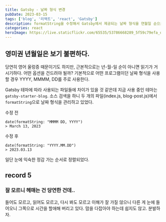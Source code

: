 ```yaml
---
title: Gatsby - 날짜 형식 변경
pubDate: 2023-03-15
tags: ['blog', '리액트', 'react', 'Gatsby']
description: formatString을 수정해서 Gatsby에서 제공되는 날짜 형식을 연월일 순으로 변경
categories: react
heroImage: https://live.staticflickr.com/65535/53786668289_5f59c79efa_o.png
---
```


## 영미권 년월일은 보기 불편하다.

당연히 영어 울렁증 때문이기도 하지만, 근본적으로는 년-월-일 순이 아니면 읽기가 거시기하다. 어떤 옵션을 건드려야 될까? 기본적으로 어떤 프로그램이던 날짜 형식을 사용할 경우 YYYY, MMMM, DD를 주로 사용한다.

Gatsby 테마에 따라 사용되는 파일들에 차이가 있을 것 같은데 지금 사용 중인 테마는 `gatsby-starter-blog`. 소스 검색을 하니 두 개의 파일(index.js, blog-post.js)에서 `formatString`으로 날짜 형식을 관리하고 있었다.

수정 전

```
date(formatString: "MMMM DD, YYYY")
> March 13, 2023
```

수정 후

```
date(formatString: "YYYY.MM.DD")
> 2023.03.13
```

일단 눈에 익숙한 정감 가는 순서로 정렬되었다.

## record 5

### 잘 모르니 헤매는 건 당연한 건데..

들어도 모르고, 읽어도 모르고, 다시 봐도 모르고 이해가 잘 가질 않으니 다른 게 눈에 들어오니 그쪽으로 시간을 할애해 버리고 있다.
맘을 다잡아야 하는데 쉽지도 않고. 분발하자.
